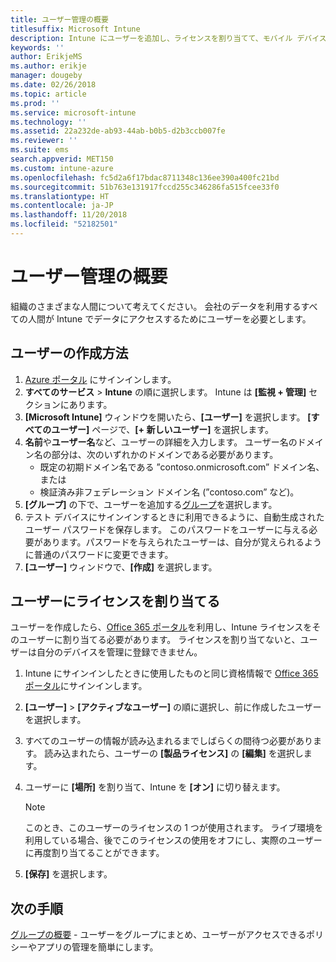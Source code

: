 ```yaml
---
title: ユーザー管理の概要
titlesuffix: Microsoft Intune
description: Intune にユーザーを追加し、ライセンスを割り当てて、モバイル デバイスで会社のリソースにアクセスできるようにします。
keywords: ''
author: ErikjeMS
ms.author: erikje
manager: dougeby
ms.date: 02/26/2018
ms.topic: article
ms.prod: ''
ms.service: microsoft-intune
ms.technology: ''
ms.assetid: 22a232de-ab93-44ab-b0b5-d2b3ccb007fe
ms.reviewer: ''
ms.suite: ems
search.appverid: MET150
ms.custom: intune-azure
ms.openlocfilehash: fc5d2a6f17bdac8711348c136ee390a400fc21bd
ms.sourcegitcommit: 51b763e131917fccd255c346286fa515fcee33f0
ms.translationtype: HT
ms.contentlocale: ja-JP
ms.lasthandoff: 11/20/2018
ms.locfileid: "52182501"
---
```

# <a name="get-started-managing-users"></a>ユーザー管理の概要

組織のさまざまな人間について考えてください。 会社のデータを利用するすべての人間が Intune でデータにアクセスするためにユーザーを必要とします。

## <a name="how-do-i-create-a-user"></a>ユーザーの作成方法

1. [Azure ポータル](https://portal.azure.com) にサインインします。
2. **すべてのサービス** > **Intune** の順に選択します。 Intune は **[監視 + 管理]** セクションにあります。
3. **[Microsoft Intune]** ウィンドウを開いたら、**[ユーザー]** を選択します。 **[すべてのユーザー]** ページで、**[+ 新しいユーザー]** を選択します。
4. **名前**や**ユーザー名**など、ユーザーの詳細を入力します。 ユーザー名のドメイン名の部分は、次のいずれかのドメインである必要があります。
    - 既定の初期ドメイン名である ”contoso.onmicrosoft.com” ドメイン名、または
    - 検証済み非フェデレーション ドメイン名 (”contoso.com” など)。
5. **[グループ]** の下で、ユーザーを追加する[グループ](get-started-groups.md)を選択します。
6. テスト デバイスにサインインするときに利用できるように、自動生成されたユーザー パスワードを保存します。 このパスワードをユーザーに与える必要があります。パスワードを与えられたユーザーは、自分が覚えられるように普通のパスワードに変更できます。
7. **[ユーザー]** ウィンドウで、**[作成]** を選択します。

## <a name="assigning-licenses-to-users"></a>ユーザーにライセンスを割り当てる

ユーザーを作成したら、[Office 365 ポータル](http://go.microsoft.com/fwlink/p/?LinkId=698854)を利用し、Intune ライセンスをそのユーザーに割り当てる必要があります。 ライセンスを割り当てないと、ユーザーは自分のデバイスを管理に登録できません。

1. Intune にサインインしたときに使用したものと同じ資格情報で [Office 365 ポータル](http://go.microsoft.com/fwlink/p/?LinkId=698854)にサインインします。
2. **[ユーザー]** > **[アクティブなユーザー]** の順に選択し、前に作成したユーザーを選択します。
3. すべてのユーザーの情報が読み込まれるまでしばらくの間待つ必要があります。 読み込まれたら、ユーザーの **[製品ライセンス]** の **[編集]** を選択します。
4. ユーザーに **[場所]** を割り当て、Intune を **[オン]** に切り替えます。

   > [!NOTE]
   > このとき、このユーザーのライセンスの 1 つが使用されます。 ライブ環境を利用している場合、後でこのライセンスの使用をオフにし、実際のユーザーに再度割り当てることができます。

5. **[保存]** を選択します。

## <a name="next-steps"></a>次の手順

[グループの概要](get-started-groups.md) - ユーザーをグループにまとめ、ユーザーがアクセスできるポリシーやアプリの管理を簡単にします。
